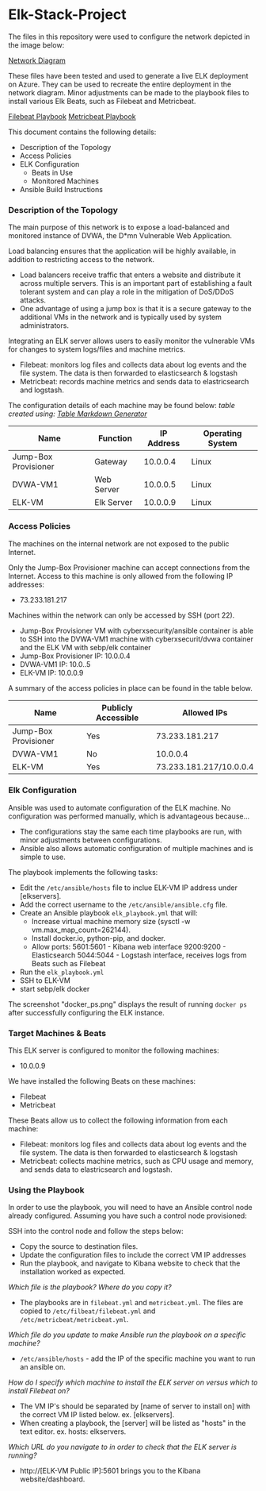 # Elk-Stack-Project

The files in this repository were used to configure the network depicted in the image below:

[Network Diagram](https://github.com/ikcandido/Elk-Stack-Project/blob/master/Diagrams/Network_Diagram.png)

These files have been tested and used to generate a live ELK deployment on Azure. They can be used to recreate the entire deployment in the network diagram. Minor adjustments can be made to the playbook files to install various Elk Beats, such as Filebeat and Metricbeat.

[Filebeat Playbook](https://github.com/ikcandido/Elk-Stack-Project/blob/master/Ansible/filebeat_playbook.yml)
[Metricbeat Playbook](https://github.com/ikcandido/Elk-Stack-Project/blob/master/Ansible/metricbeat_playbook.yml)

This document contains the following details:
- Description of the Topology
- Access Policies
- ELK Configuration
  - Beats in Use
  - Monitored Machines
- Ansible Build Instructions

### Description of the Topology

The main purpose of this network is to expose a load-balanced and monitored instance of DVWA, the D*mn Vulnerable Web Application.

Load balancing ensures that the application will be highly available, in addition to restricting access to the network.
- Load balancers receive traffic that enters a website and distribute it across multiple servers. This is an important part of establishing a fault tolerant system and can play a role in the mitigation of DoS/DDoS attacks.
- One advantage of using a jump box is that it is a secure gateway to the additional VMs in the network and is typically used by system administrators. 

Integrating an ELK server allows users to easily monitor the vulnerable VMs for changes to system logs/files and machine metrics.
- Filebeat: monitors log files and collects data about log events and the file system. The data is then forwarded to elasticsearch & logstash
- Metricbeat: records machine metrics and sends data to elastricsearch and logstash.

The configuration details of each machine may be found below:
*table created using: [Table Markdown Generator](https://www.tablesgenerator.com/markdown_tables)*

| Name                | Function   | IP Address | Operating System |
|---------------------|------------|------------|------------------|
| Jump-Box Provisioner| Gateway    | 10.0.0.4   | Linux            |
| DVWA-VM1            | Web Server | 10.0.0.5   | Linux            |
| ELK-VM              | Elk Server | 10.0.0.9   | Linux            |

### Access Policies

The machines on the internal network are not exposed to the public Internet.

Only the Jump-Box Provisioner machine can accept connections from the Internet. Access to this machine is only allowed from the following IP addresses:
- 73.233.181.217

Machines within the network can only be accessed by SSH (port 22).
- Jump-Box Provisioner VM with cyberxsecurity/ansible container is able to SSH into the DVWA-VM1 machine with cyberxsecurit/dvwa container and the ELK VM with sebp/elk container
- Jump-Box Provisioner IP: 10.0.0.4
- DVWA-VM1 IP: 10.0..5
- ELK-VM IP: 10.0.0.9

A summary of the access policies in place can be found in the table below.

| Name                 | Publicly Accessible | Allowed IPs             |
|----------------------|---------------------|-------------------------|
| Jump-Box Provisioner | Yes                 | 73.233.181.217          |
| DVWA-VM1             | No                  | 10.0.0.4                |
| ELK-VM               | Yes                 | 73.233.181.217/10.0.0.4 |

### Elk Configuration

Ansible was used to automate configuration of the ELK machine. No configuration was performed manually, which is advantageous because...
- The configurations stay the same each time playbooks are run, with minor adjustments between configurations.
- Ansible also allows automatic configuration of multiple machines and is simple to use.



The playbook implements the following tasks:
- Edit the `/etc/ansible/hosts` file to inclue ELK-VM IP address under [elkservers].
- Add the correct username to the `/etc/ansible/ansible.cfg` file.
- Create an Ansible playbook `elk_playbook.yml` that will: 
  - Increase virtual machine memory size (sysctl -w vm.max_map_count=262144).
  - Install  docker.io, python-pip, and docker.
  - Allow ports:
      5601:5601 - Kibana web interface
      9200:9200 - Elasticsearch
      5044:5044 - Logstash interface, receives logs from Beats such as Filebeat
- Run the `elk_playbook.yml`
- SSH to ELK-VM
- start sebp/elk docker

The screenshot "docker_ps.png" displays the result of running `docker ps` after successfully configuring the ELK instance.



### Target Machines & Beats
This ELK server is configured to monitor the following machines:
- 10.0.0.9

We have installed the following Beats on these machines:
- Filebeat
- Metricbeat

These Beats allow us to collect the following information from each machine:
- Filebeat: monitors log files and collects data about log events and the file system. The data is then forwarded to elasticsearch & logstash
- Metricbeat: collects machine metrics, such as CPU usage and memory, and sends data to elastricsearch and logstash.

### Using the Playbook
In order to use the playbook, you will need to have an Ansible control node already configured. Assuming you have such a control node provisioned:

SSH into the control node and follow the steps below:
- Copy the source to destination files.
- Update the configuration files to include the correct VM IP addresses
- Run the playbook, and navigate to Kibana website to check that the installation worked as expected.



*Which file is the playbook? Where do you copy it?*
- The playbooks are in `filebeat.yml` and `metricbeat.yml`. The files are copied to `/etc/filbeat/filebeat.yml` and `/etc/metricbeat/metricbeat.yml`.

*Which file do you update to make Ansible run the playbook on a specific machine?*
- `/etc/ansible/hosts` - add the IP of the specific machine you want to run an ansible on.

*How do I specify which machine to install the ELK server on versus which to install Filebeat on?*
- The VM IP's should be separated by [name of server to install on] with the correct VM IP listed below. ex. [elkservers].
- When creating a playbook, the [server] will be listed as "hosts" in the text editor. ex. hosts: elkservers.

*Which URL do you navigate to in order to check that the ELK server is running?*
- http://[ELK-VM Public IP]:5601 brings you to the Kibana website/dashboard.

